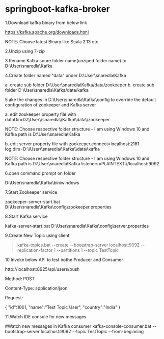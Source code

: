 # springboot-kafka-broker

1.Download kafka binary from below link

https://kafka.apache.org/downloads.html

NOTE: Choose latest Binary like Scala 2.13 etc.

2.Unzip using 7-zip

3.Rename Kafka soure folder name(unziped folder name) to D:\User\snaredla\Kafka

4.Create folder named "data" under D:\User\snaredla\Kafka

   a. create sub folder D:\User\snaredla\Kafka/data/zookeeper
   b. create sub folder D:\User\snaredla\Kafka/data/kafka
   
5.ake the changes in D:\User\snaredla\Kafka\config to override the default configuration of zookeeper and Kafka server

   a. edit zookeeper property file with
     dataDir=D:\\\\User\\\\snaredla\\\\Kafka\\\\data\\\\zookeeper
     
 NOTE: Choose respective folder structure - I am using Windows 10 and Kafka path is D:\User\snaredla\Kafka
 
   b. edit server property file with 
     zookeeper.connect=localhost:2181
     log.dirs=D:\\\\User\\\\snaredla\\\\Kafka\\\\data\\\\kafka
     
 NOTE: Choose respective folder structure - I am using Windows 10 and Kafka path is D:\User\snaredla\Kafka
     listeners=PLAINTEXT://localhost:9092
     
6.open command prompt on folder

D:\User\snaredla\Kafka\bin\windows

7.Start Zookeeper service

zookeeper-server-start.bat D:\User\snaredla\Kafka\config\zookeeper.properties

8.Start Kafka service

kafka-server-start.bat D:\User\snaredla\Kafka\config\server.properties


9.Create New Topic using client

>kafka-topics.bat --create --bootstrap-server localhost:9092 --replication-factor 1 --partitions 1 --topic TestTopic

10.Invoke below API to test bothe Producer and Consumer

http://localhost:8925/api/users/push

Method: POST

Content-Type: application/json

Request:

{
    "id":1001,
    "name":"Test Topic User",
    "country":"India"
}

11.Watch IDE console for new messages


#Watch new messages in Kafka consumer
kafka-console-consumer.bat --bootstrap-server localhost:9092 --topic TestTopic --from-beginning
